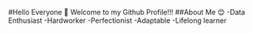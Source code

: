 #Hello Everyone 👋
Welcome to my Github Profile!!!
##About Me 😊
-Data Enthusiast
-Hardworker
-Perfectionist
-Adaptable
-Lifelong learner
